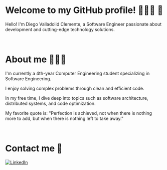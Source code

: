 # Welcome to my GitHub profile! 👨🏻‍💻 :rocket:
Hello! I'm Diego Valladolid Clemente, a Software Engineer passionate about development and cutting-edge technology solutions.

<br>

# About me 🧑🏻‍💻
I'm currently a 4th-year Computer Engineering student specializing in Software Engineering.

I enjoy solving complex problems through clean and efficient code.

In my free time, I dive deep into topics such as software architecture, distributed systems, and code optimization.

My favorite quote is: "Perfection is achieved, not when there is nothing more to add, but when there is nothing left to take away."

<br>

# Contact me 📩
[![LinkedIn](https://img.shields.io/badge/LINKEDIN-Diego_Valladolid_Clemente-1877F2?style=for-the-badge&logo=linkedin&logoColor=white)](http://www.linkedin.com/in/diego-valladolid-clemente)

